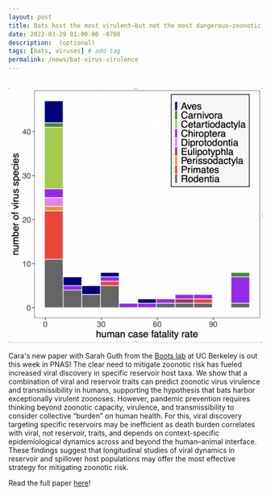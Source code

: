 ```yaml
---
layout: post
title: Bats host the most virulent—but not the most dangerous—zoonotic viruses
date: 2022-03-29 01:00:00 -0700
description:  (optional)
tags: [bats, viruses] # add tag
permalink: /news/bat-virus-virulence
---
```

<br />

<img src="assets/img/bat-virus-virulence.png" alt="CB" class="float-start col-md-5" />

<br />

Cara's new paper with Sarah Guth from the [Boots lab](https://bootslab.org/) at UC Berkeley is out this week in PNAS! The clear need to mitigate zoonotic risk has fueled increased viral discovery in specific reservoir host taxa. We show that a combination of viral and reservoir traits can predict zoonotic virus virulence and transmissibility in humans, supporting the hypothesis that bats harbor exceptionally virulent zoonoses. However, pandemic prevention requires thinking beyond zoonotic capacity, virulence, and transmissibility to consider collective “burden” on human health. For this, viral discovery targeting specific reservoirs may be inefficient as death burden correlates with viral, not reservoir, traits, and depends on context-specific epidemiological dynamics across and beyond the human–animal interface. These findings suggest that longitudinal studies of viral dynamics in reservoir and spillover host populations may offer the most effective strategy for mitigating zoonotic risk.

Read the full paper [here](https://doi.org/10.1073/pnas.2113628119)!

<br />


